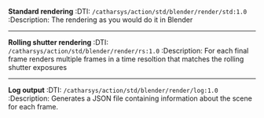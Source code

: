 
<!---
<LICENSE id="CC BY-SA 4.0">
    
    Image-Render standard Blender actions module documentation
    Copyright 2022 Robert Bosch GmbH and its subsidiaries
    
    This work is licensed under the 
    
        Creative Commons Attribution-ShareAlike 4.0 International License.
    
    To view a copy of this license, visit 
        http://creativecommons.org/licenses/by-sa/4.0/ 
    or send a letter to 
        Creative Commons, PO Box 1866, Mountain View, CA 94042, USA.
    
</LICENSE>
--->

**Standard rendering**
:DTI: `/catharsys/action/std/blender/render/std:1.0`
:Description: The rendering as you would do it in Blender

---

**Rolling shutter rendering**
:DTI: `/catharsys/action/std/blender/render/rs:1.0`
:Description: For each final frame renders multiple frames in a time resoltion that matches the rolling shutter exposures

---

**Log output**
:DTI: `/catharsys/action/std/blender/render/log:1.0`
:Description: Generates a JSON file containing information about the scene for each frame.


